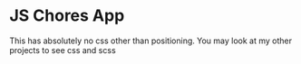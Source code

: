 # JS Chores App

This has absolutely no css other than positioning. You may look at my other projects to see css and scss